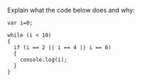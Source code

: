 Explain what the code below does and why:

```
var i=0;

while (i < 10)
{
  if (i == 2 || i == 4 || i == 6)
  {
    console.log(i);
  }
}
```
